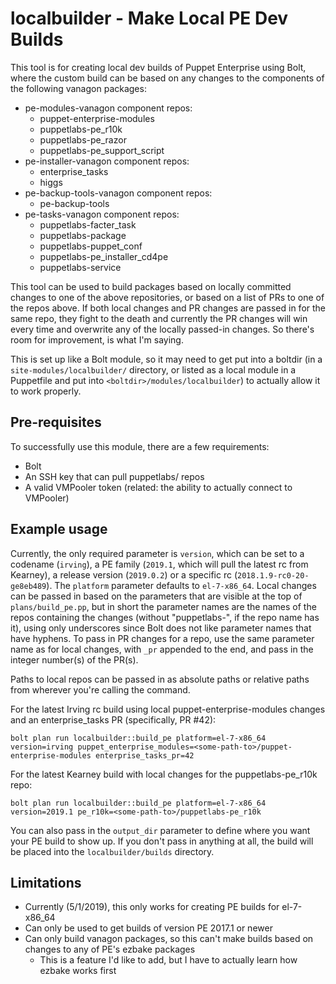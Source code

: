# localbuilder - Make Local PE Dev Builds

This tool is for creating local dev builds of Puppet Enterprise using Bolt, where the custom build can be based on any changes to the components of the following vanagon packages:
* pe-modules-vanagon component repos:
  * puppet-enterprise-modules
  * puppetlabs-pe_r10k
  * puppetlabs-pe_razor
  * puppetlabs-pe_support_script
* pe-installer-vanagon component repos:
  * enterprise_tasks
  * higgs
* pe-backup-tools-vanagon component repos:
  * pe-backup-tools
* pe-tasks-vanagon component repos:
  * puppetlabs-facter_task
  * puppetlabs-package
  * puppetlabs-puppet_conf
  * puppetlabs-pe_installer_cd4pe
  * puppetlabs-service
  
This tool can be used to build packages based on locally committed changes to one of the above repositories, or based on a list of PRs to one of the repos above. If both local changes and PR changes are passed in for the same repo, they fight to the death and currently the PR changes will win every time and overwrite any of the locally passed-in changes. So there's room for improvement, is what I'm saying.

This is set up like a Bolt module, so it may need to get put into a boltdir (in a `site-modules/localbuilder/` directory, or listed as a local module in a Puppetfile and put into `<boltdir>/modules/localbuilder`) to actually allow it to work properly.

## Pre-requisites

To successfully use this module, there are a few requirements:
* Bolt
* An SSH key that can pull puppetlabs/ repos
* A valid VMPooler token (related: the ability to actually connect to VMPooler)

## Example usage

Currently, the only required parameter is `version`, which can be set to a codename (`irving`), a PE family (`2019.1`, which will pull the latest rc from Kearney), a release version (`2019.0.2`) or a specific rc (`2018.1.9-rc0-20-ge8eb489`). The `platform` parameter defaults to `el-7-x86_64`. Local changes can be passed in based on the parameters that are visible at the top of `plans/build_pe.pp`, but in short the parameter names are the names of the repos containing the changes (without "puppetlabs-", if the repo name has it), using only underscores since Bolt does not like parameter names that have hyphens. To pass in PR changes for a repo, use the same parameter name as for local changes, with `_pr` appended to the end, and pass in the integer number(s) of the PR(s).

Paths to local repos can be passed in as absolute paths or relative paths from wherever you're calling the command.

For the latest Irving rc build using local puppet-enterprise-modules changes and an enterprise_tasks PR (specifically, PR #42):

```
bolt plan run localbuilder::build_pe platform=el-7-x86_64 version=irving puppet_enterprise_modules=<some-path-to>/puppet-enterprise-modules enterprise_tasks_pr=42
```

For the latest Kearney build with local changes for the puppetlabs-pe_r10k repo:

```
bolt plan run localbuilder::build_pe platform=el-7-x86_64 version=2019.1 pe_r10k=<some-path-to>/puppetlabs-pe_r10k
```

You can also pass in the `output_dir` parameter to define where you want your PE build to show up. If you don't pass in anything at all, the build will be placed into the `localbuilder/builds` directory.

## Limitations

* Currently (5/1/2019), this only works for creating PE builds for el-7-x86_64
* Can only be used to get builds of version PE 2017.1 or newer
* Can only build vanagon packages, so this can't make builds based on changes to any of PE's ezbake packages
  * This is a feature I'd like to add, but I have to actually learn how ezbake works first
